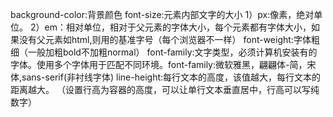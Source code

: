 background-color:背景颜色
font-size:元素内部文字的大小 1）px:像素，绝对单位。 2）em：相对单位，相对于父元素的字体大小，每个元素都有字体大小，如果没有父元素如html,则用的基准字号（每个浏览器不一样）
font-weight:字体粗细（一般加粗bold不加粗normal）
font-family:文字类型，必须计算机安装有的字体。使用多个字体用于匹配不同环境。font-family:微软雅黑，翩翩体-简，宋体,sans-serif(非衬线字体)
line-height:每行文本的高度，该值越大，每行文本的距离越大。 （设置行高为容器的高度，可以让单行文本垂直居中，行高可以写纯数字）